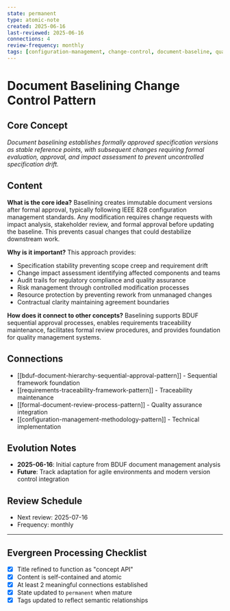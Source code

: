 ```yaml
---
state: permanent
type: atomic-note
created: 2025-06-16
last-reviewed: 2025-06-16
connections: 4
review-frequency: monthly
tags: [configuration-management, change-control, document-baseline, quality-assurance, ieee-828]
---
```

# Document Baselining Change Control Pattern

## Core Concept

*Document baselining establishes formally approved specification versions as stable reference points, with subsequent changes requiring formal evaluation, approval, and impact assessment to prevent uncontrolled specification drift.*

## Content

**What is the core idea?**
Baselining creates immutable document versions after formal approval, typically following IEEE 828 configuration management standards. Any modification requires change requests with impact analysis, stakeholder review, and formal approval before updating the baseline. This prevents casual changes that could destabilize downstream work.

**Why is it important?**
This approach provides:
- Specification stability preventing scope creep and requirement drift
- Change impact assessment identifying affected components and teams
- Audit trails for regulatory compliance and quality assurance
- Risk management through controlled modification processes
- Resource protection by preventing rework from unmanaged changes
- Contractual clarity maintaining agreement boundaries

**How does it connect to other concepts?**
Baselining supports BDUF sequential approval processes, enables requirements traceability maintenance, facilitates formal review procedures, and provides foundation for quality management systems.

## Connections

- [[bduf-document-hierarchy-sequential-approval-pattern]] - Sequential framework foundation
- [[requirements-traceability-framework-pattern]] - Traceability maintenance
- [[formal-document-review-process-pattern]] - Quality assurance integration
- [[configuration-management-methodology-pattern]] - Technical implementation

## Evolution Notes

- **2025-06-16**: Initial capture from BDUF document management analysis
- **Future**: Track adaptation for agile environments and modern version control integration

## Review Schedule

- Next review: 2025-07-16
- Frequency: monthly

---

## Evergreen Processing Checklist

- [x] Title refined to function as "concept API"
- [x] Content is self-contained and atomic
- [x] At least 2 meaningful connections established
- [x] State updated to `permanent` when mature
- [x] Tags updated to reflect semantic relationships